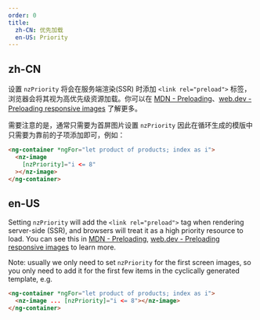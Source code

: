 ```yaml
---
order: 0
title:
  zh-CN: 优先加载
  en-US: Priority
---
```


## zh-CN

设置 `nzPriority` 将会在服务端渲染(SSR) 时添加 `<link rel="preload">` 标签，浏览器会将其视为高优先级资源加载。你可以在 [MDN - Preloading](https://developer.mozilla.org/en-US/docs/Web/HTML/Preloading_content)、[web.dev - Preloading responsive images](https://web.dev/preload-responsive-images/) 了解更多。

需要注意的是，通常只需要为首屏图片设置 `nzPriority` 因此在循环生成的模版中只需要为靠前的子项添加即可，例如：

```html
<ng-container *ngFor="let product of products; index as i">
  <nz-image
    [nzPriority]="i <= 8"
  ></nz-image>
</ng-container>
```

## en-US

Setting `nzPriority` will add the `<link rel="preload">` tag when rendering server-side (SSR), and browsers will treat it as a high priority resource to load. You can see this in [MDN - Preloading](https://developer.mozilla.org/en-US/docs/Web/HTML/Preloading_content), [web.dev - Preloading responsive images](https://web.dev/preload-responsive-images/) to learn more.

Note: usually we only need to set `nzPriority` for the first screen images, so you only need to add it for the first few items in the cyclically generated template, e.g.

```html
<ng-container *ngFor="let product of products; index as i">
  <nz-image ... [nzPriority]="i <= 8"></nz-image>
</ng-container>
```